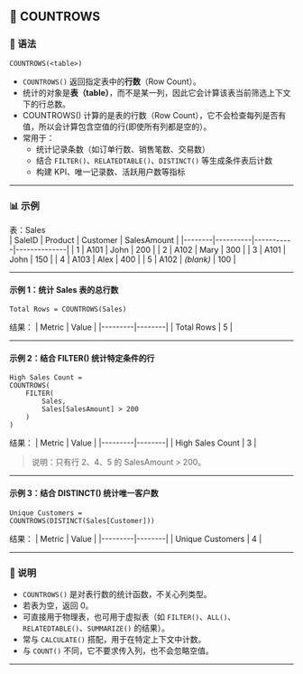 ## 🧩 COUNTROWS
### 📘 语法
```DAX
COUNTROWS(<table>)
```
- `COUNTROWS()` 返回指定表中的**行数**（Row Count）。  
- 统计的对象是**表（table）**，而不是某一列，因此它会计算该表当前筛选上下文下的行总数。
- COUNTROWS() 计算的是表的行数（Row Count），它不会检查每列是否有值，所以会计算包含空值的行(即使所有列都是空的）。  
- 常用于：
  - 统计记录条数（如订单行数、销售笔数、交易数）  
  - 结合 `FILTER()`、`RELATEDTABLE()`、`DISTINCT()` 等生成条件表后计数  
  - 构建 KPI、唯一记录数、活跃用户数等指标

---

### 📊 示例
表：Sales  
| SaleID | Product | Customer | SalesAmount |
|--------|----------|-----------|--------------|
| 1 | A101 | John | 200 |
| 2 | A102 | Mary | 300 |
| 3 | A101 | John | 150 |
| 4 | A103 | Alex | 400 |
| 5 | A102 | *(blank)* | 100 |

---

#### 示例 1：统计 Sales 表的总行数
```DAX
Total Rows = COUNTROWS(Sales)
```

结果：
| Metric | Value |
|---------|--------|
| Total Rows | 5 |

---

#### 示例 2：结合 FILTER() 统计特定条件的行
```DAX
High Sales Count =
COUNTROWS(
    FILTER(
        Sales,
        Sales[SalesAmount] > 200
    )
)
```

结果：
| Metric | Value |
|---------|--------|
| High Sales Count | 3 |

> 说明：只有行 2、4、5 的 SalesAmount > 200。

---

#### 示例 3：结合 DISTINCT() 统计唯一客户数
```DAX
Unique Customers =
COUNTROWS(DISTINCT(Sales[Customer]))
```

结果：
| Metric | Value |
|---------|--------|
| Unique Customers | 4 |

---

### 💬 说明
- `COUNTROWS()` 是对表行数的统计函数，不关心列类型。  
- 若表为空，返回 0。  
- 可直接用于物理表，也可用于虚拟表（如 `FILTER()`、`ALL()`、`RELATEDTABLE()`、`SUMMARIZE()` 的结果）。  
- 常与 `CALCULATE()` 搭配，用于在特定上下文中计数。  
- 与 `COUNT()` 不同，它不要求传入列，也不会忽略空值。  

---
